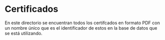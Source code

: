# Certificados

En este directorio se encuentran todos los certifcados en formato PDF con un nombre único que es el identificador de estos en la base de datos que se está utilizando.
